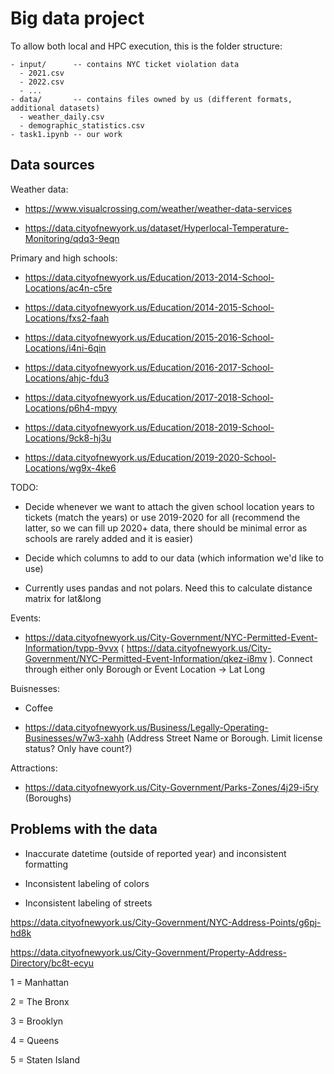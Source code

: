# Big data project

To allow both local and HPC execution, this is the folder structure:

```
- input/      -- contains NYC ticket violation data
  - 2021.csv
  - 2022.csv
  - ...
- data/       -- contains files owned by us (different formats, additional datasets)
  - weather_daily.csv
  - demographic_statistics.csv
- task1.ipynb -- our work
```


## Data sources

Weather data:

- https://www.visualcrossing.com/weather/weather-data-services

- https://data.cityofnewyork.us/dataset/Hyperlocal-Temperature-Monitoring/qdq3-9eqn

Primary and high schools:

- https://data.cityofnewyork.us/Education/2013-2014-School-Locations/ac4n-c5re 

- https://data.cityofnewyork.us/Education/2014-2015-School-Locations/fxs2-faah 

- https://data.cityofnewyork.us/Education/2015-2016-School-Locations/i4ni-6qin 

- https://data.cityofnewyork.us/Education/2016-2017-School-Locations/ahjc-fdu3 

- https://data.cityofnewyork.us/Education/2017-2018-School-Locations/p6h4-mpyy 

- https://data.cityofnewyork.us/Education/2018-2019-School-Locations/9ck8-hj3u 

- https://data.cityofnewyork.us/Education/2019-2020-School-Locations/wg9x-4ke6 

TODO:

- Decide whenever we want to attach the given school location years to tickets (match the years) or use 2019-2020 for all (recommend the latter, so we can fill up 2020+ data, there should be minimal error as schools are rarely added and it is easier)

- Decide which columns to add to our data (which information we'd like to use)

- Currently uses pandas and not polars. Need this to calculate distance matrix for lat&long

Events:

- https://data.cityofnewyork.us/City-Government/NYC-Permitted-Event-Information/tvpp-9vvx ( https://data.cityofnewyork.us/City-Government/NYC-Permitted-Event-Information/qkez-i8mv ). Connect through either only Borough or Event Location -> Lat Long

Buisnesses:

- Coffee

- https://data.cityofnewyork.us/Business/Legally-Operating-Businesses/w7w3-xahh (Address Street Name or Borough. Limit license status? Only have count?)

Attractions:

- https://data.cityofnewyork.us/City-Government/Parks-Zones/4j29-i5ry (Boroughs)

## Problems with the data

- Inaccurate datetime (outside of reported year) and inconsistent formatting

- Inconsistent labeling of colors

- Inconsistent labeling of streets


https://data.cityofnewyork.us/City-Government/NYC-Address-Points/g6pj-hd8k

https://data.cityofnewyork.us/City-Government/Property-Address-Directory/bc8t-ecyu

1 = Manhattan

2 = The Bronx

3 = Brooklyn

4 = Queens

5 = Staten Island